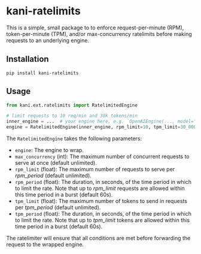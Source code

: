 # kani-ratelimits

This is a simple, small package to to enforce request-per-minute (RPM), token-per-minute (TPM), and/or max-concurrency
ratelimits before making requests to an underlying engine.

## Installation

```shell
pip install kani-ratelimits
```

## Usage

```python
from kani.ext.ratelimits import RatelimitedEngine

# limit requests to 10 req/min and 30k tokens/min
inner_engine = ...  # your engine here, e.g. `OpenAIEngine(..., model="gpt-4")`
engine = RatelimitedEngine(inner_engine, rpm_limit=10, tpm_limit=30_000)
```

The `RatelimitedEngine` takes the following parameters:

- `engine`: The engine to wrap.
- `max_concurrency` (int): The maximum number of concurrent requests to serve at once (default unlimited).
- `rpm_limit` (float): The maximum number of requests to serve per *rpm_period* (default unlimited).
- `rpm_period` (float): The duration, in seconds, of the time period in which to limit the rate. Note that up to
  *rpm_limit* requests are allowed within this time period in a burst (default 60s).
- `tpm_limit` (float): The maximum number of tokens to send in requests per *tpm_period* (default unlimited).
- `tpm_period` (float): The duration, in seconds, of the time period in which to limit the rate. Note that up to
  *tpm_limit* tokens are allowed within this time period in a burst (default 60s).

The ratelimiter will ensure that all conditions are met before forwarding the request to the wrapped engine.